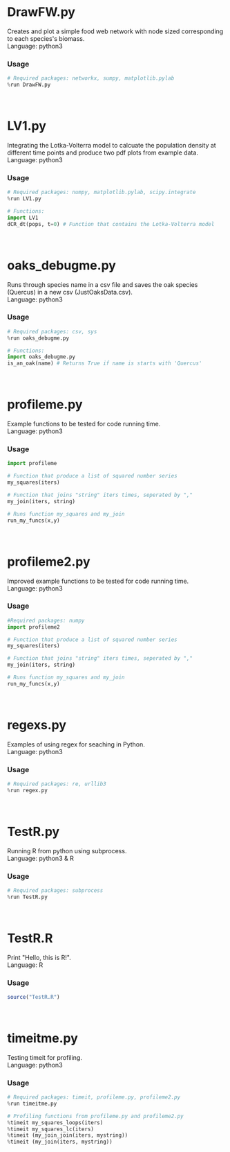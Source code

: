 # DrawFW.py  
Creates and plot a simple food web network with node sized corresponding to each species's biomass.  
Language: python3  

### Usage
```python
# Required packages: networkx, sumpy, matplotlib.pylab
%run DrawFW.py
```

&nbsp;

# LV1.py
Integrating the Lotka-Volterra model to calcuate the population density at different time points and produce two pdf plots from example data.  
Language: python3

### Usage
```python
# Required packages: numpy, matplotlib.pylab, scipy.integrate 
%run LV1.py

# Functions:
import LV1
dCR_dt(pops, t=0) # Function that contains the Lotka-Volterra model
``` 

&nbsp;

# oaks_debugme.py
Runs through species name in a csv file and saves the oak species (Quercus) in a new csv (JustOaksData.csv).   
Language: python3

### Usage
```python
# Required packages: csv, sys
%run oaks_debugme.py

# Functions:
import oaks_debugme.py
is_an_oak(name) # Returns True if name is starts with 'Quercus'
```

&nbsp;

# profileme.py
Example functions to be tested for code running time.  
Language: python3 

### Usage
```python
import profileme

# Function that produce a list of squared number series
my_squares(iters)

# Function that joins "string" iters times, seperated by ","
my_join(iters, string)

# Runs function my_squares and my_join 
run_my_funcs(x,y)
```

&nbsp;

# profileme2.py
Improved example functions to be tested for code running time.  
Language: python3

### Usage 
```python
#Required packages: numpy
import profileme2

# Function that produce a list of squared number series 
my_squares(iters)

# Function that joins "string" iters times, seperated by ","
my_join(iters, string)

# Runs function my_squares and my_join
run_my_funcs(x,y)
```

&nbsp;

# regexs.py
Examples of using regex for seaching in Python.  
Language: python3

### Usage
```python
# Required packages: re, urllib3
%run regex.py
```

&nbsp;

# TestR.py
Running R from python using subprocess.  
Language: python3 & R

### Usage
```python
# Required packages: subprocess
%run TestR.py
```

&nbsp;

# TestR.R
Print "Hello, this is R!".  
Language: R

### Usage
```R
source("TestR.R")
```

&nbsp;

# timeitme.py
Testing timeit for profiling.  
Language: python3

### Usage
```python
# Required packages: timeit, profileme.py, profileme2.py
%run timeitme.py

# Profiling functions from profileme.py and profileme2.py
%timeit my_squares_loops(iters)
%timeit my_squares_lc(iters)
%timeit (my_join_join(iters, mystring))
%timeit (my_join(iters, mystring))
```